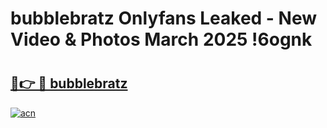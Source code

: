 # bubblebratz Onlyfans Leaked - New Video & Photos March 2025 !6ognk

# <h2><a href="https://7kr1bm.iuczelnia.edu.pl?title=bubblebratz&ref=6ognk">🔗👉 🔴 bubblebratz</a></h2>

[![acn](https://github.com/user-attachments/assets/0f9c940e-d8b0-45ae-aac7-cd30a18b3e1c)](https://7kr1bm.iuczelnia.edu.pl?title=bubblebratz&ref=6ognk)

